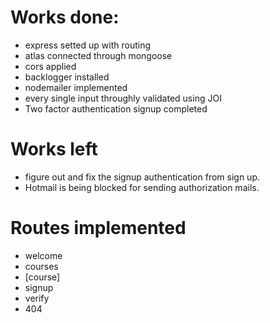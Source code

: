# Works done:
- express setted up with routing
- atlas connected through mongoose
- cors applied
- backlogger installed
- nodemailer implemented
- every single input throughly validated using JOI
- Two factor authentication signup completed

# Works left
- figure out and fix the signup authentication from sign up.
- Hotmail is being blocked for sending authorization mails.

# Routes implemented
- welcome
- courses
- [course]
- signup
- verify
- 404

